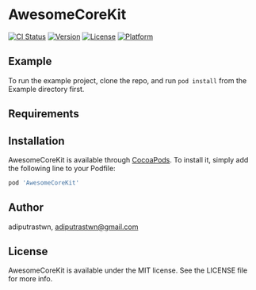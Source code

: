 # AwesomeCoreKit

[![CI Status](https://img.shields.io/travis/adiputrastwn/AwesomeCoreKit.svg?style=flat)](https://travis-ci.org/adiputrastwn/AwesomeCoreKit)
[![Version](https://img.shields.io/cocoapods/v/AwesomeCoreKit.svg?style=flat)](https://cocoapods.org/pods/AwesomeCoreKit)
[![License](https://img.shields.io/cocoapods/l/AwesomeCoreKit.svg?style=flat)](https://cocoapods.org/pods/AwesomeCoreKit)
[![Platform](https://img.shields.io/cocoapods/p/AwesomeCoreKit.svg?style=flat)](https://cocoapods.org/pods/AwesomeCoreKit)

## Example

To run the example project, clone the repo, and run `pod install` from the Example directory first.

## Requirements

## Installation

AwesomeCoreKit is available through [CocoaPods](https://cocoapods.org). To install
it, simply add the following line to your Podfile:

```ruby
pod 'AwesomeCoreKit'
```

## Author

adiputrastwn, adiputrastwn@gmail.com

## License

AwesomeCoreKit is available under the MIT license. See the LICENSE file for more info.
